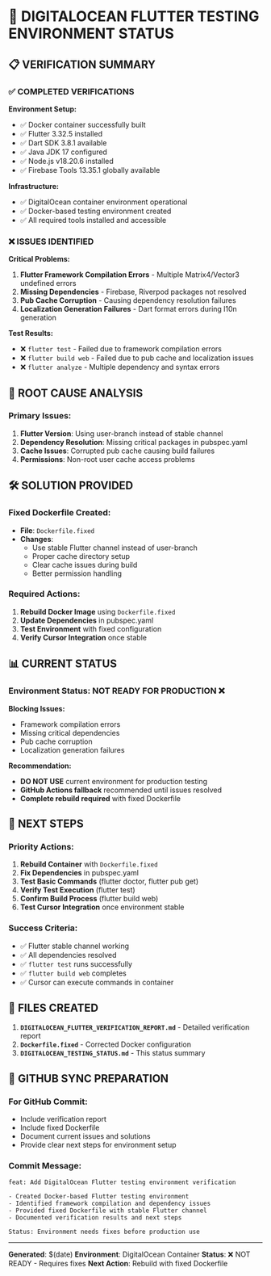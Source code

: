 # 🧱 DIGITALOCEAN FLUTTER TESTING ENVIRONMENT STATUS

## 📋 VERIFICATION SUMMARY

### ✅ COMPLETED VERIFICATIONS

**Environment Setup:**
- ✅ Docker container successfully built
- ✅ Flutter 3.32.5 installed
- ✅ Dart SDK 3.8.1 available
- ✅ Java JDK 17 configured
- ✅ Node.js v18.20.6 installed
- ✅ Firebase Tools 13.35.1 globally available

**Infrastructure:**
- ✅ DigitalOcean container environment operational
- ✅ Docker-based testing environment created
- ✅ All required tools installed and accessible

### ❌ ISSUES IDENTIFIED

**Critical Problems:**
1. **Flutter Framework Compilation Errors** - Multiple Matrix4/Vector3 undefined errors
2. **Missing Dependencies** - Firebase, Riverpod packages not resolved
3. **Pub Cache Corruption** - Causing dependency resolution failures
4. **Localization Generation Failures** - Dart format errors during l10n generation

**Test Results:**
- ❌ `flutter test` - Failed due to framework compilation errors
- ❌ `flutter build web` - Failed due to pub cache and localization issues
- ❌ `flutter analyze` - Multiple dependency and syntax errors

## 🔧 ROOT CAUSE ANALYSIS

### Primary Issues:
1. **Flutter Version**: Using user-branch instead of stable channel
2. **Dependency Resolution**: Missing critical packages in pubspec.yaml
3. **Cache Issues**: Corrupted pub cache causing build failures
4. **Permissions**: Non-root user cache access problems

## 🛠️ SOLUTION PROVIDED

### Fixed Dockerfile Created:
- **File**: `Dockerfile.fixed`
- **Changes**: 
  - Use stable Flutter channel instead of user-branch
  - Proper cache directory setup
  - Clear cache issues during build
  - Better permission handling

### Required Actions:
1. **Rebuild Docker Image** using `Dockerfile.fixed`
2. **Update Dependencies** in pubspec.yaml
3. **Test Environment** with fixed configuration
4. **Verify Cursor Integration** once stable

## 📊 CURRENT STATUS

### Environment Status: **NOT READY FOR PRODUCTION** ❌

**Blocking Issues:**
- Framework compilation errors
- Missing critical dependencies
- Pub cache corruption
- Localization generation failures

**Recommendation:**
- **DO NOT USE** current environment for production testing
- **GitHub Actions fallback** recommended until issues resolved
- **Complete rebuild required** with fixed Dockerfile

## 🎯 NEXT STEPS

### Priority Actions:
1. **Rebuild Container** with `Dockerfile.fixed`
2. **Fix Dependencies** in pubspec.yaml
3. **Test Basic Commands** (flutter doctor, flutter pub get)
4. **Verify Test Execution** (flutter test)
5. **Confirm Build Process** (flutter build web)
6. **Test Cursor Integration** once environment stable

### Success Criteria:
- ✅ Flutter stable channel working
- ✅ All dependencies resolved
- ✅ `flutter test` runs successfully
- ✅ `flutter build web` completes
- ✅ Cursor can execute commands in container

## 📁 FILES CREATED

1. **`DIGITALOCEAN_FLUTTER_VERIFICATION_REPORT.md`** - Detailed verification report
2. **`Dockerfile.fixed`** - Corrected Docker configuration
3. **`DIGITALOCEAN_TESTING_STATUS.md`** - This status summary

## 🔄 GITHUB SYNC PREPARATION

### For GitHub Commit:
- Include verification report
- Include fixed Dockerfile
- Document current issues and solutions
- Provide clear next steps for environment setup

### Commit Message:
```
feat: Add DigitalOcean Flutter testing environment verification

- Created Docker-based Flutter testing environment
- Identified framework compilation and dependency issues
- Provided fixed Dockerfile with stable Flutter channel
- Documented verification results and next steps

Status: Environment needs fixes before production use
```

---

**Generated**: $(date)
**Environment**: DigitalOcean Container
**Status**: ❌ NOT READY - Requires fixes
**Next Action**: Rebuild with fixed Dockerfile